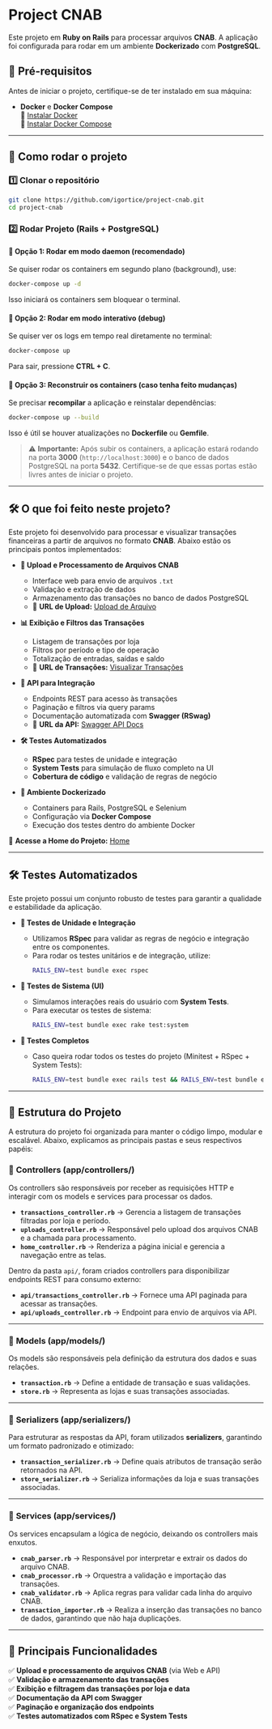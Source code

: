 # Project CNAB

Este projeto em **Ruby on Rails** para processar arquivos **CNAB**. A aplicação foi configurada para rodar em um ambiente **Dockerizado** com **PostgreSQL**.

## 📌 Pré-requisitos

Antes de iniciar o projeto, certifique-se de ter instalado em sua máquina:

- **Docker** e **Docker Compose**  
  🔗 [Instalar Docker](https://docs.docker.com/get-docker/)  
  🔗 [Instalar Docker Compose](https://docs.docker.com/compose/install/)

---

## 🚀 Como rodar o projeto

### 1️⃣ Clonar o repositório
```sh
git clone https://github.com/igortice/project-cnab.git
cd project-cnab
```

### 2️⃣ Rodar Projeto (Rails + PostgreSQL)

#### 🔹 Opção 1: Rodar em **modo daemon** (recomendado)
Se quiser rodar os containers em segundo plano (background), use:
```sh
docker-compose up -d
```
Isso iniciará os containers sem bloquear o terminal.

#### 🔹 Opção 2: Rodar em **modo interativo** (debug)
Se quiser ver os logs em tempo real diretamente no terminal:
```sh
docker-compose up
```
Para sair, pressione **CTRL + C**.

#### 🔹 Opção 3: **Reconstruir os containers** (caso tenha feito mudanças)
Se precisar **recompilar** a aplicação e reinstalar dependências:
```sh
docker-compose up --build
```
Isso é útil se houver atualizações no **Dockerfile** ou **Gemfile**.

> ⚠️ **Importante:** Após subir os containers, a aplicação estará rodando na porta **3000** (`http://localhost:3000`) e o banco de dados PostgreSQL na porta **5432**. Certifique-se de que essas portas estão livres antes de iniciar o projeto.

---

## 🛠 O que foi feito neste projeto?

Este projeto foi desenvolvido para processar e visualizar transações financeiras a partir de arquivos no formato **CNAB**. Abaixo estão os principais pontos implementados:

- **📂 Upload e Processamento de Arquivos CNAB**
  - Interface web para envio de arquivos `.txt`
  - Validação e extração de dados
  - Armazenamento das transações no banco de dados PostgreSQL
  - 📌 **URL de Upload:** [Upload de Arquivo](http://0.0.0.0:3000/uploads/new)

- **📊 Exibição e Filtros das Transações**
  - Listagem de transações por loja
  - Filtros por período e tipo de operação
  - Totalização de entradas, saídas e saldo
  - 📌 **URL de Transações:** [Visualizar Transações](http://0.0.0.0:3000/transactions)

- **🔗 API para Integração**
  - Endpoints REST para acesso às transações
  - Paginação e filtros via query params
  - Documentação automatizada com **Swagger (RSwag)**
  - 📌 **URL da API:** [Swagger API Docs](http://0.0.0.0:3000/api-docs/index.html)

- **🛠 Testes Automatizados**
  - **RSpec** para testes de unidade e integração
  - **System Tests** para simulação de fluxo completo na UI
  - **Cobertura de código** e validação de regras de negócio

- **🐳 Ambiente Dockerizado**
  - Containers para Rails, PostgreSQL e Selenium
  - Configuração via **Docker Compose**
  - Execução dos testes dentro do ambiente Docker

🔗 **Acesse a Home do Projeto:** [Home](http://0.0.0.0:3000/)

---

## 🛠 Testes Automatizados

Este projeto possui um conjunto robusto de testes para garantir a qualidade e estabilidade da aplicação.

- **📌 Testes de Unidade e Integração**
  - Utilizamos **RSpec** para validar as regras de negócio e integração entre os componentes.
  - Para rodar os testes unitários e de integração, utilize:
    ```sh
    RAILS_ENV=test bundle exec rspec
    ```

- **📌 Testes de Sistema (UI)**
  - Simulamos interações reais do usuário com **System Tests**.
  - Para executar os testes de sistema:
    ```sh
    RAILS_ENV=test bundle exec rake test:system
    ```

- **📌 Testes Completos**
  - Caso queira rodar todos os testes do projeto (Minitest + RSpec + System Tests):
    ```sh
    RAILS_ENV=test bundle exec rails test && RAILS_ENV=test bundle exec rspec && RAILS_ENV=test bundle exec rake test:system
    ```

---

## 📂 Estrutura do Projeto

A estrutura do projeto foi organizada para manter o código limpo, modular e escalável. Abaixo, explicamos as principais pastas e seus respectivos papéis:

### 🔹 **Controllers (app/controllers/)**
Os controllers são responsáveis por receber as requisições HTTP e interagir com os models e services para processar os dados.

- **`transactions_controller.rb`** → Gerencia a listagem de transações filtradas por loja e período.
- **`uploads_controller.rb`** → Responsável pelo upload dos arquivos CNAB e a chamada para processamento.
- **`home_controller.rb`** → Renderiza a página inicial e gerencia a navegação entre as telas.

Dentro da pasta `api/`, foram criados controllers para disponibilizar endpoints REST para consumo externo:

- **`api/transactions_controller.rb`** → Fornece uma API paginada para acessar as transações.
- **`api/uploads_controller.rb`** → Endpoint para envio de arquivos via API.

---

### 🔹 **Models (app/models/)**
Os models são responsáveis pela definição da estrutura dos dados e suas relações.

- **`transaction.rb`** → Define a entidade de transação e suas validações.
- **`store.rb`** → Representa as lojas e suas transações associadas.

---

### 🔹 **Serializers (app/serializers/)**
Para estruturar as respostas da API, foram utilizados **serializers**, garantindo um formato padronizado e otimizado:

- **`transaction_serializer.rb`** → Define quais atributos de transação serão retornados na API.
- **`store_serializer.rb`** → Serializa informações da loja e suas transações associadas.

---

### 🔹 **Services (app/services/)**
Os services encapsulam a lógica de negócio, deixando os controllers mais enxutos.

- **`cnab_parser.rb`** → Responsável por interpretar e extrair os dados do arquivo CNAB.
- **`cnab_processor.rb`** → Orquestra a validação e importação das transações.
- **`cnab_validator.rb`** → Aplica regras para validar cada linha do arquivo CNAB.
- **`transaction_importer.rb`** → Realiza a inserção das transações no banco de dados, garantindo que não haja duplicações.

---

## 🔗 **Principais Funcionalidades**
✅ **Upload e processamento de arquivos CNAB** (via Web e API)  
✅ **Validação e armazenamento das transações**  
✅ **Exibição e filtragem das transações por loja e data**  
✅ **Documentação da API com Swagger**  
✅ **Paginação e organização dos endpoints**  
✅ **Testes automatizados com RSpec e System Tests**  
